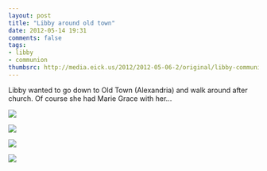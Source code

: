 ```yaml
---
layout: post
title: "Libby around old town"
date: 2012-05-14 19:31
comments: false
tags: 
- libby
- communion
thumbsrc: http://media.eick.us/2012/2012-05-06-2/original/libby-communion-7.jpg
---
```

Libby wanted to go down to Old Town (Alexandria) and walk around after church.  Of course she had Marie Grace with her...



![](http://media.eick.us/media/photographs/2012/2012-05-06-2/libby-communion-5.jpg)




![](http://media.eick.us/media/photographs/2012/2012-05-06-2/libby-communion-6.jpg)




![](http://media.eick.us/media/photographs/2012/2012-05-06-2/libby-communion-7.jpg)




![](http://media.eick.us/media/photographs/2012/2012-05-06-2/libby-communion-8.jpg)

